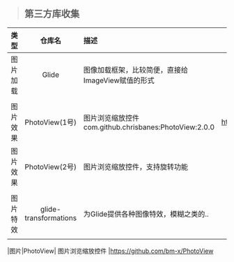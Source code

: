 >## 第三方库收集
|类型|仓库名|描述|GitHub地址|
|:---|:---:|:---|:---:|
|图片加载|Glide| 图像加载框架，比较简便，直接给ImageView赋值的形式 |https://github.com/bumptech/glide
||
|图片效果|PhotoView(1号)| 图片浏览缩放控件 com.github.chrisbanes:PhotoView:2.0.0 |https://github.com/chrisbanes/PhotoView
|图片效果|PhotoView(2号)| 图片浏览缩放控件，支持旋转功能 |https://github.com/bm-x/PhotoView 
||
|图片特效|glide-transformations| 为Glide提供各种图像特效，模糊之类的.. |https://github.com/wasabeef/glide-transformations
||

|图片|PhotoView| 图片浏览缩放控件 |https://github.com/bm-x/PhotoView 


